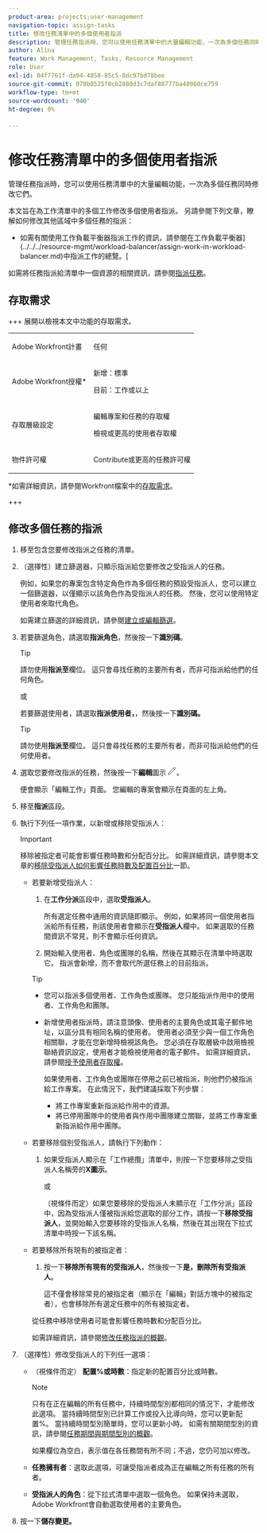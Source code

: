 ```yaml
---
product-area: projects;user-management
navigation-topic: assign-tasks
title: 修改任務清單中的多個使用者指派
description: 管理任務指派時，您可以使用任務清單中的大量編輯功能，一次為多個任務同時修改它們。
author: Alina
feature: Work Management, Tasks, Resource Management
role: User
exl-id: 04f7761f-da94-4858-85c5-8dc97bd78bee
source-git-commit: 070b0525f0cb2880d3c7daf88777ba48968ce759
workflow-type: tm+mt
source-wordcount: '946'
ht-degree: 0%

---
```


# 修改任務清單中的多個使用者指派

<!--Audited: 07/2024-->

<!--
<p>There is a similar article in Resource Scheduling and a similar one for Issues; when things change, you might need to update all 3</p>
-->

管理任務指派時，您可以使用任務清單中的大量編輯功能，一次為多個任務同時修改它們。

本文旨在為工作清單中的多個工作修改多個使用者指派。 另請參閱下列文章，瞭解如何修改其他區域中多個任務的指派：

* 如需有關使用工作負載平衡器指派工作的資訊，請參閱在工作負載平衡器](../../../resource-mgmt/workload-balancer/assign-work-in-workload-balancer.md)中指派工作的總覽。[

如需將任務指派給清單中一個資源的相關資訊，請參閱[指派任務](../../../manage-work/tasks/assign-tasks/assign-tasks.md)。

## 存取需求

+++ 展開以檢視本文中功能的存取需求。

<table style="table-layout:auto"> 
 <col> 
 <col> 
 <tbody> 
  <tr> 
   <td role="rowheader">Adobe Workfront計畫</td> 
   <td> <p>任何</p> </td> 
  </tr> 
  <tr> 
   <td role="rowheader">Adobe Workfront授權*</td> 
   <td> <p>新增：標準</p>
   <p>目前：工作或以上</p> </td> 
  </tr> 
  <tr> 
   <td role="rowheader">存取層級設定</td> 
   <td> <p>編輯專案和任務的存取權</p> <p>檢視或更高的使用者存取權</p>  </td> 
  </tr> 
  <tr> 
   <td role="rowheader">物件許可權</td> 
   <td> <p>Contribute或更高的任務許可權</p>  </td> 
  </tr> 
 </tbody> 
</table>

*如需詳細資訊，請參閱Workfront檔案中的[存取需求](/help/quicksilver/administration-and-setup/add-users/access-levels-and-object-permissions/access-level-requirements-in-documentation.md)。

+++

<!--
<div data-mc-conditions="QuicksilverOrClassic.Draft mode">
<h2>When to modify user assignments on tasks</h2>
<p>(NOTE: moved to the new article: /Content/Manage work/Tasks/Assign tasks/modify-task-assignments-overview.htm) </p>
<p>You might want to modify the user assignments for multiple tasks for a variety of reasons, including the following:</p>
<ul>
<li>Users join or leave your team</li>
<li> <p>A user takes a vacation that extends beyond task due dates</p> <note type="note">
When assigning users to work, their availability according to their schedules affects the Planned and Projected Dates of tasks. For information about schedules, see
<a href="../../../administration-and-setup/set-up-workfront/configure-timesheets-schedules/create-schedules.md" class="MCXref xref">Create a schedule</a>.
</note> </li>
<li>A specific role or user is set as the assignee for multiple tasks and you want to quickly modify all items to be assigned to a different user or role</li>
</ul>
<p><strong>How removing assignees affects task hours and allocation percentages</strong></p>
<p>(NOTE: move to the new article: /Content/Manage work/Tasks/Assign tasks/modify-task-assignments-overview.htm) </p>
<p>Removing users can affect task hours and allocation percentages. The effect that removing a user has on the task depends on the Duration Type that was selected for the task. For information about Duration&nbsp;Type, see <a href="../../../manage-work/tasks/taskdurtn/task-duration-and-duration-type.md" class="MCXref xref">Overview of Task Duration and Duration Type</a>.</p>
<p>When you delete a user from a task with the following Duration&nbsp;Types:</p>
<ul>
<li> <p><strong>Simple:</strong> The planned hours assigned to that user are subtracted from the task's total planned hours.</p> <note type="important">
<span class="s1">This could negatively affect your project plan because it changes the total planned hours for the task and the project.</span>
</note> </li>
<li><span class="s1"><strong>Effort Driven:</strong> The allocation percentage does not change for other users.</span> </li>
<li><span class="s1"><strong>Calculated Assignment:</strong> The allocation percentages of other users are adjusted so that the total equals 100%.</span> </li>
<li><span class="s1"><strong>Calculated Work:</strong> The allocation percentage does not change for other users.</span> </li>
</ul>
</div>
-->

## 修改多個任務的指派

1. 移至包含您要修改指派之任務的清單。
1. （選擇性）建立篩選器，只顯示指派給您要修改之受指派人的任務。

   例如，如果您的專案包含特定角色作為多個任務的預設受指派人，您可以建立一個篩選器，以僅顯示以該角色作為受指派人的任務。 然後，您可以使用特定使用者來取代角色。

   如需建立篩選的詳細資訊，請參閱[建立或編輯篩選](../../../reports-and-dashboards/reports/reporting-elements/create-filters.md)。


1. 若要篩選角色，請選取&#x200B;**指派角色**，然後按一下&#x200B;**識別碼**。

   >[!TIP]
   >
   >請勿使用&#x200B;**指派至**&#x200B;欄位。 這只會尋找任務的主要所有者，而非可指派給他們的任何角色。

   或

   若要篩選使用者，請選取&#x200B;**指派使用者，**，然後按一下&#x200B;**識別碼。**

   >[!TIP]
   >
   >請勿使用&#x200B;**指派至**&#x200B;欄位。 這只會尋找任務的主要所有者，而非可指派給他們的任何使用者。

1. 選取您要修改指派的任務，然後按一下&#x200B;**編輯**&#x200B;圖示![](assets/edit-icon.png)。

   便會顯示「編輯工作」頁面。 您編輯的專案會顯示在頁面的左上角。

1. 移至&#x200B;**指派**&#x200B;區段。
1. 執行下列任一項作業，以新增或移除受指派人：

   >[!IMPORTANT]
   >
   >移除被指定者可能會影響任務時數和分配百分比。 如需詳細資訊，請參閱本文章的[移除受指派人如何影響任務時數及配置百分比](#how-removing-assignees-affects-task-hours-and-allocation-percentages)一節。

   * 若要新增受指派人：

      1. 在&#x200B;**工作分派**&#x200B;區段中，選取&#x200B;**受指派人**。

         所有選定任務中通用的資訊隨即顯示。 例如，如果將同一個使用者指派給所有任務，則該使用者會顯示在&#x200B;**受指派人**&#x200B;欄中。 如果選取的任務間資訊不常見，則不會顯示任何資訊。

      1. 開始輸入使用者、角色或團隊的名稱，然後在其顯示在清單中時選取它。 指派會新增，而不會取代所選任務上的目前指派。


     >[!TIP]
     >
     > * 您可以指派多個使用者、工作角色或團隊。 您只能指派作用中的使用者、工作角色和團隊。
     >   
     > * 新增使用者指派時，請注意頭像、使用者的主要角色或其電子郵件地址，以區分具有相同名稱的使用者。 使用者必須至少與一個工作角色相關聯，才能在您新增時檢視該角色。 您必須在存取層級中啟用檢視聯絡資訊設定，使用者才能檢視使用者的電子郵件。 如需詳細資訊，請參閱[授予使用者存取權](../../../administration-and-setup/add-users/configure-and-grant-access/grant-access-other-users.md)。
     > 
     >   如果使用者、工作角色或團隊在停用之前已被指派，則他們仍被指派給工作專案。 在此情況下，我們建議採取下列步驟：
     >   
     >     * 將工作專案重新指派給作用中的資源。
     >     * 將已停用團隊中的使用者與作用中團隊建立關聯，並將工作專案重新指派給作用中團隊。


   * 若要移除個別受指派人，請執行下列動作：

      1. 如果受指派人顯示在「工作總攬」清單中，則按一下您要移除之受指派人名稱旁的&#x200B;**X圖示**。

         或

         （視條件而定）如果您要移除的受指派人未顯示在「工作分派」區段中，因為受指派人僅被指派給您選取的部分工作，請按一下&#x200B;**移除受指派人**，並開始輸入您要移除的受指派人名稱，然後在其出現在下拉式清單中時按一下該名稱。

   * 若要移除所有現有的被指定者：

      1. 按一下&#x200B;**移除所有現有的受指派人**，然後按一下&#x200B;**是，刪除所有受指派人**。

         這不僅會移除常見的被指定者（顯示在「編輯」對話方塊中的被指定者），也會移除所有選定任務中的所有被指定者。

     從任務中移除使用者可能會影響任務時數和分配百分比。

     如需詳細資訊，請參閱[修改任務指派的概觀](../../../manage-work/tasks/assign-tasks/modify-task-assignments-overview.md)。

1. （選擇性）修改受指派人的下列任一選項：

   * （視條件而定） **配置%或時數**：指定新的配置百分比或時數。

     >[!NOTE]
     >
     >只有在正在編輯的所有任務中，持續時間型別都相同的情況下，才能修改此選項。 當持續時間型別已計算工作或投入比導向時，您可以更新配置%。 當持續時間型別簡單時，您可以更新小時。 如需有關期間型別的資訊，請參閱[任務期間與期間型別的概觀](../../../manage-work/tasks/taskdurtn/task-duration-and-duration-type.md)。
     >
     >
     >如果欄位為空白，表示值在各任務間有所不同；不過，您仍可加以修改。

   * **任務擁有者**：選取此選項，可讓受指派者成為正在編輯之所有任務的所有者。
   * **受指派人的角色**：從下拉式清單中選取一個角色。 如果保持未選取，Adobe Workfront會自動選取使用者的主要角色。

1. 按一下&#x200B;**儲存變更。**
